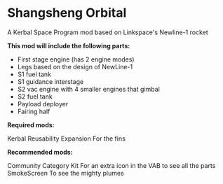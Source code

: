 # Shangsheng Orbital
A Kerbal Space Program mod based on Linkspace's Newline-1 rocket


**This mod will include the following parts:**

* First stage engine (has 2 engine modes)
* Legs based on the design of NewLine-1
* S1 fuel tank
* S1 guidance interstage
* S2 vac engine with 4 smaller engines that gimbal
* S2 fuel tank
* Payload deployer
* Fairing half

**Required mods:**

Kerbal Reusability Expansion For the fins

**Recommended mods:**

Community Category Kit For an extra icon in the VAB to see all the parts
SmokeScreen To see the mighty plumes
